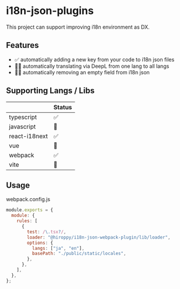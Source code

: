 # i18n-json-plugins

This project can support improving i18n environment as DX.

## Features

- ✅ automatically adding a new key from your code to i18n json files
- 👷‍♂️ automatically translating via DeepL from one lang to all langs
- 👷‍♂️ automatically removing an empty field from i18n json

## Supporting Langs / Libs

|               | Status |
| ------------- | ------ |
| typescript    | ✅     |
| javascript    | 👷     |
| react-i18next | ✅     |
| vue           | 👷     |
| webpack       | ✅     |
| vite          | 👷     |

## Usage

webpack.config.js

```javascript
module.exports = {
  module: {
    rules: [
      {
        test: /\.tsx?/,
        loader: "@hiroppy/i18n-json-webpack-plugin/lib/loader",
        options: {
          langs: ["ja", "en"],
          basePath: "./public/static/locales",
        },
      },
    ],
  },
};
```
